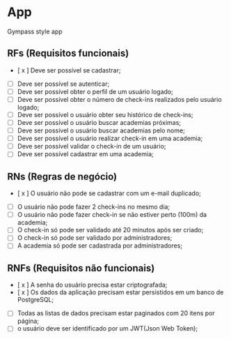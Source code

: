 # App

Gympass style app

## RFs (Requisitos funcionais)

- [ x ] Deve ser possível se cadastrar;
- [ ] Deve ser possível se autenticar;
- [ ] Deve ser possível obter o perfil de um usuário logado;
- [ ] Deve ser possível obter o número de check-ins realizados pelo usuário logado;
- [ ] Deve ser possível o usuário obter seu histórico de check-ins;
- [ ] Deve ser possível o usuário buscar academias próximas;
- [ ] Deve ser possível o usuário buscar academias pelo nome;
- [ ] Deve ser possível o usuário realizar check-in em uma academia;
- [ ] Deve ser possível validar o check-in de um usuário;
- [ ] Deve ser possível cadastrar em uma academia;

## RNs (Regras de negócio)
- [ x ] O usuário não pode se cadastrar com um e-mail duplicado;
- [ ] O usuário não pode fazer 2 check-ins no mesmo dia;
- [ ] O usuário não pode fazer check-in se não estiver perto (100m) da academia;
- [ ] O check-in só pode ser validado até 20 minutos após ser criado;
- [ ] O check-in só pode ser validado por administradores;
- [ ] A academia só pode ser cadastrada por administradores;

## RNFs (Requisitos não funcionais)
- [ x ] A senha do usuário precisa estar criptografada;
- [ x ] Os dados da aplicação precisam estar persistidos em um banco de PostgreSQL;
- [ ] Todas as listas de dados precisam estar paginados com 20 itens por página;
- [ ] o usuário deve ser identificado por um JWT(Json Web Token);